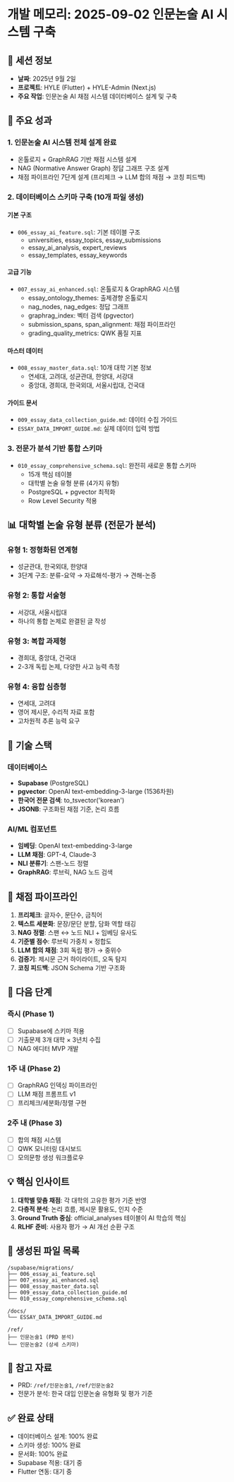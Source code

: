 # 개발 메모리: 2025-09-02 인문논술 AI 시스템 구축

## 📅 세션 정보
- **날짜**: 2025년 9월 2일
- **프로젝트**: HYLE (Flutter) + HYLE-Admin (Next.js)
- **주요 작업**: 인문논술 AI 채점 시스템 데이터베이스 설계 및 구축

## 🎯 주요 성과

### 1. 인문논술 AI 시스템 전체 설계 완료
- 온톨로지 + GraphRAG 기반 채점 시스템 설계
- NAG (Normative Answer Graph) 정답 그래프 구조 설계
- 채점 파이프라인 7단계 설계 (프리체크 → LLM 합의 채점 → 코칭 피드백)

### 2. 데이터베이스 스키마 구축 (10개 파일 생성)

#### 기본 구조
- `006_essay_ai_feature.sql`: 기본 테이블 구조
  - universities, essay_topics, essay_submissions
  - essay_ai_analysis, expert_reviews
  - essay_templates, essay_keywords

#### 고급 기능
- `007_essay_ai_enhanced.sql`: 온톨로지 & GraphRAG 시스템
  - essay_ontology_themes: 출제경향 온톨로지
  - nag_nodes, nag_edges: 정답 그래프
  - graphrag_index: 벡터 검색 (pgvector)
  - submission_spans, span_alignment: 채점 파이프라인
  - grading_quality_metrics: QWK 품질 지표

#### 마스터 데이터
- `008_essay_master_data.sql`: 10개 대학 기본 정보
  - 연세대, 고려대, 성균관대, 한양대, 서강대
  - 중앙대, 경희대, 한국외대, 서울시립대, 건국대

#### 가이드 문서
- `009_essay_data_collection_guide.md`: 데이터 수집 가이드
- `ESSAY_DATA_IMPORT_GUIDE.md`: 실제 데이터 입력 방법

### 3. 전문가 분석 기반 통합 스키마
- `010_essay_comprehensive_schema.sql`: 완전히 새로운 통합 스키마
  - 15개 핵심 테이블
  - 대학별 논술 유형 분류 (4가지 유형)
  - PostgreSQL + pgvector 최적화
  - Row Level Security 적용

## 📊 대학별 논술 유형 분류 (전문가 분석)

### 유형 1: 정형화된 연계형
- 성균관대, 한국외대, 한양대
- 3단계 구조: 분류-요약 → 자료해석-평가 → 견해-논증

### 유형 2: 통합 서술형
- 서강대, 서울시립대
- 하나의 통합 논제로 완결된 글 작성

### 유형 3: 복합 과제형
- 경희대, 중앙대, 건국대
- 2-3개 독립 논제, 다양한 사고 능력 측정

### 유형 4: 융합 심층형
- 연세대, 고려대
- 영어 제시문, 수리적 자료 포함
- 고차원적 추론 능력 요구

## 🔧 기술 스택

### 데이터베이스
- **Supabase** (PostgreSQL)
- **pgvector**: OpenAI text-embedding-3-large (1536차원)
- **한국어 전문 검색**: to_tsvector('korean')
- **JSONB**: 구조화된 채점 기준, 논리 흐름

### AI/ML 컴포넌트
- **임베딩**: OpenAI text-embedding-3-large
- **LLM 채점**: GPT-4, Claude-3
- **NLI 분류기**: 스팬-노드 정렬
- **GraphRAG**: 루브릭, NAG 노드 검색

## 📝 채점 파이프라인

1. **프리체크**: 글자수, 문단수, 금칙어
2. **텍스트 세분화**: 문장/문단 분할, 담화 역할 태깅
3. **NAG 정렬**: 스팬 ↔ 노드 NLI + 임베딩 유사도
4. **기준별 점수**: 루브릭 가중치 × 정합도
5. **LLM 합의 채점**: 3회 독립 평가 → 중위수
6. **검증기**: 제시문 근거 하이라이트, 오독 탐지
7. **코칭 피드백**: JSON Schema 기반 구조화

## 🚀 다음 단계

### 즉시 (Phase 1)
- [ ] Supabase에 스키마 적용
- [ ] 기출문제 3개 대학 × 3년치 수집
- [ ] NAG 에디터 MVP 개발

### 1주 내 (Phase 2)
- [ ] GraphRAG 인덱싱 파이프라인
- [ ] LLM 채점 프롬프트 v1
- [ ] 프리체크/세분화/정렬 구현

### 2주 내 (Phase 3)
- [ ] 합의 채점 시스템
- [ ] QWK 모니터링 대시보드
- [ ] 모의문항 생성 워크플로우

## 💡 핵심 인사이트

1. **대학별 맞춤 채점**: 각 대학의 고유한 평가 기준 반영
2. **다층적 분석**: 논리 흐름, 제시문 활용도, 인지 수준
3. **Ground Truth 중심**: official_analyses 테이블이 AI 학습의 핵심
4. **RLHF 준비**: 사용자 평가 → AI 개선 순환 구조

## 📁 생성된 파일 목록

```
/supabase/migrations/
├── 006_essay_ai_feature.sql
├── 007_essay_ai_enhanced.sql
├── 008_essay_master_data.sql
├── 009_essay_data_collection_guide.md
└── 010_essay_comprehensive_schema.sql

/docs/
└── ESSAY_DATA_IMPORT_GUIDE.md

/ref/
├── 인문논술1 (PRD 분석)
└── 인문논술2 (상세 스키마)
```

## 🔗 참고 자료
- PRD: `/ref/인문논술1`, `/ref/인문논술2`
- 전문가 분석: 한국 대입 인문논술 유형화 및 평가 기준

## ✅ 완료 상태
- 데이터베이스 설계: 100% 완료
- 스키마 생성: 100% 완료
- 문서화: 100% 완료
- Supabase 적용: 대기 중
- Flutter 연동: 대기 중
